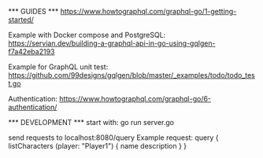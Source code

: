 *** GUIDES ***
https://www.howtographql.com/graphql-go/1-getting-started/

Example with Docker compose and PostgreSQL:
https://servian.dev/building-a-graphql-api-in-go-using-gqlgen-f7a42eba2193

Example for GraphQL unit test:
https://github.com/99designs/gqlgen/blob/master/_examples/todo/todo_test.go

Authentication:
https://www.howtographql.com/graphql-go/6-authentication/


*** DEVELOPMENT ***
start with: go run server.go

send requests to localhost:8080/query
Example request:
query {
    listCharacters (player: "Player1") {
        name
        description
    }
}
